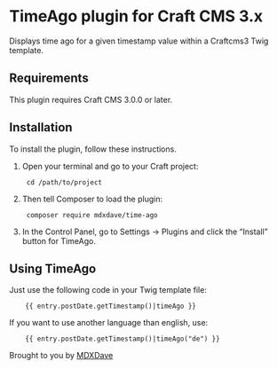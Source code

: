 # TimeAgo plugin for Craft CMS 3.x

Displays time ago for a given timestamp value within a Craftcms3 Twig template.

## Requirements

This plugin requires Craft CMS 3.0.0 or later.

## Installation

To install the plugin, follow these instructions.

1. Open your terminal and go to your Craft project:

        cd /path/to/project

2. Then tell Composer to load the plugin:

        composer require mdxdave/time-ago

3. In the Control Panel, go to Settings → Plugins and click the “Install” button for TimeAgo.

## Using TimeAgo

Just use the following code in your Twig template file:
        
        {{ entry.postDate.getTimestamp()|timeAgo }}
        
If you want to use another language than english, use:
        
        {{ entry.postDate.getTimestamp()|timeAgo("de") }}



Brought to you by [MDXDave](https://mdxdave.de)
